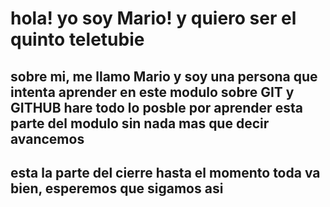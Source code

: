 # hola! yo soy Mario! y quiero ser el quinto teletubie

## sobre mi, me llamo Mario y soy una persona que intenta aprender en este modulo sobre GIT y GITHUB hare todo lo posble por aprender esta parte del modulo sin nada mas que decir avancemos

## esta la parte del cierre hasta el momento toda va bien, esperemos que sigamos asi
